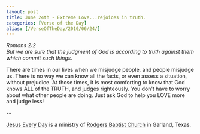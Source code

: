 ```yaml
---
layout: post
title: June 24th - Extreme Love...rejoices in truth.
categories: [Verse of the Day]
alias: [/VerseOfTheDay/2010/06/24/]
---
```


_Romans 2:2  
But we are sure that the judgment of God is according to truth
against them which commit such things._

There are times in our lives when we misjudge people, and people
misjudge us. There is no way we can know all the facts, or even
assess a situation, without prejudice. At those times, it is most
comforting to know that God knows ALL of the TRUTH, and judges
righteously. You don't have to worry about what other people are
doing. Just ask God to help you LOVE more and judge less!

 --

<a href=http://jesuseveryday.net>Jesus Every Day</a> is a ministry of <a href=http://rodgersbaptist.net>Rodgers Baptist Church</a> in Garland, Texas.
